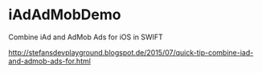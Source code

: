 # iAdAdMobDemo
Combine iAd and AdMob Ads for iOS in SWIFT


http://stefansdevplayground.blogspot.de/2015/07/quick-tip-combine-iad-and-admob-ads-for.html
